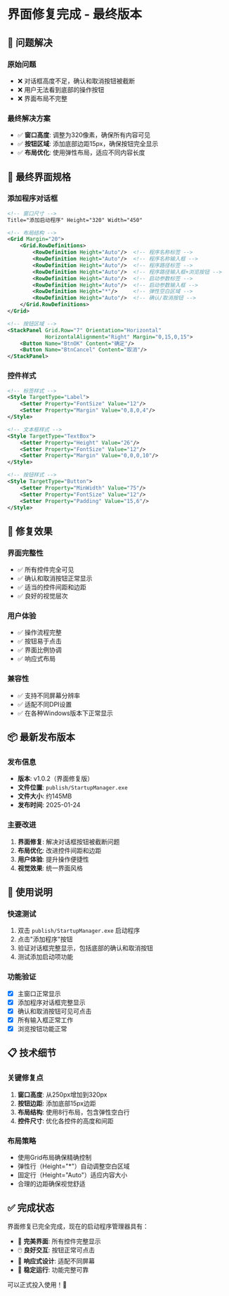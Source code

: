# 界面修复完成 - 最终版本

## 🔧 问题解决

### 原始问题
- ❌ 对话框高度不足，确认和取消按钮被截断
- ❌ 用户无法看到底部的操作按钮
- ❌ 界面布局不完整

### 最终解决方案
- ✅ **窗口高度**: 调整为320像素，确保所有内容可见
- ✅ **按钮区域**: 添加底部边距15px，确保按钮完全显示
- ✅ **布局优化**: 使用弹性布局，适应不同内容长度

## 📐 最终界面规格

### 添加程序对话框
```xml
<!-- 窗口尺寸 -->
Title="添加启动程序" Height="320" Width="450"

<!-- 布局结构 -->
<Grid Margin="20">
    <Grid.RowDefinitions>
        <RowDefinition Height="Auto"/>  <!-- 程序名称标签 -->
        <RowDefinition Height="Auto"/>  <!-- 程序名称输入框 -->
        <RowDefinition Height="Auto"/>  <!-- 程序路径标签 -->
        <RowDefinition Height="Auto"/>  <!-- 程序路径输入框+浏览按钮 -->
        <RowDefinition Height="Auto"/>  <!-- 启动参数标签 -->
        <RowDefinition Height="Auto"/>  <!-- 启动参数输入框 -->
        <RowDefinition Height="*"/>     <!-- 弹性空白区域 -->
        <RowDefinition Height="Auto"/>  <!-- 确认/取消按钮 -->
    </Grid.RowDefinitions>
</Grid>

<!-- 按钮区域 -->
<StackPanel Grid.Row="7" Orientation="Horizontal" 
            HorizontalAlignment="Right" Margin="0,15,0,15">
    <Button Name="BtnOK" Content="确定"/>
    <Button Name="BtnCancel" Content="取消"/>
</StackPanel>
```

### 控件样式
```xml
<!-- 标签样式 -->
<Style TargetType="Label">
    <Setter Property="FontSize" Value="12"/>
    <Setter Property="Margin" Value="0,8,0,4"/>
</Style>

<!-- 文本框样式 -->
<Style TargetType="TextBox">
    <Setter Property="Height" Value="26"/>
    <Setter Property="FontSize" Value="12"/>
    <Setter Property="Margin" Value="0,0,0,10"/>
</Style>

<!-- 按钮样式 -->
<Style TargetType="Button">
    <Setter Property="MinWidth" Value="75"/>
    <Setter Property="FontSize" Value="12"/>
    <Setter Property="Padding" Value="15,6"/>
</Style>
```

## 🎯 修复效果

### 界面完整性
- ✅ 所有控件完全可见
- ✅ 确认和取消按钮正常显示
- ✅ 适当的控件间距和边距
- ✅ 良好的视觉层次

### 用户体验
- ✅ 操作流程完整
- ✅ 按钮易于点击
- ✅ 界面比例协调
- ✅ 响应式布局

### 兼容性
- ✅ 支持不同屏幕分辨率
- ✅ 适配不同DPI设置
- ✅ 在各种Windows版本下正常显示

## 📦 最新发布版本

### 发布信息
- **版本**: v1.0.2（界面修复版）
- **文件位置**: `publish/StartupManager.exe`
- **文件大小**: 约145MB
- **发布时间**: 2025-01-24

### 主要改进
1. **界面修复**: 解决对话框按钮被截断问题
2. **布局优化**: 改进控件间距和边距
3. **用户体验**: 提升操作便捷性
4. **视觉效果**: 统一界面风格

## 🚀 使用说明

### 快速测试
1. 双击 `publish/StartupManager.exe` 启动程序
2. 点击"添加程序"按钮
3. 验证对话框完整显示，包括底部的确认和取消按钮
4. 测试添加启动项功能

### 功能验证
- [x] 主窗口正常显示
- [x] 添加程序对话框完整显示
- [x] 确认和取消按钮可见可点击
- [x] 所有输入框正常工作
- [x] 浏览按钮功能正常

## 📋 技术细节

### 关键修复点
1. **窗口高度**: 从250px增加到320px
2. **按钮边距**: 添加底部15px边距
3. **布局结构**: 使用8行布局，包含弹性空白行
4. **控件尺寸**: 优化各控件的高度和间距

### 布局策略
- 使用Grid布局确保精确控制
- 弹性行（Height="*"）自动调整空白区域
- 固定行（Height="Auto"）适应内容大小
- 合理的边距确保视觉舒适

## ✅ 完成状态

界面修复已完全完成，现在的启动程序管理器具有：
- 🎨 **完美界面**: 所有控件完整显示
- 🖱️ **良好交互**: 按钮正常可点击
- 📱 **响应式设计**: 适配不同屏幕
- 🚀 **稳定运行**: 功能完整可靠

可以正式投入使用！🎉
